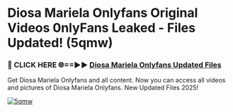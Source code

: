 # Diosa Mariela Onlyfans Original Videos 0nlyFans Leaked - Files Updated! (5qmw)

<h3>🔴 CLICK HERE 🌐==►► <a href="https://tinyurl.com/ehrbuxhb" rel="nofollow">Diosa Mariela Onlyfans Updated Files</a></h3>

Get Diosa Mariela Onlyfans and all content. Now you can access all videos and pictures of Diosa Mariela Onlyfans. New Updated Files 2025!

[![5qmw](https://i.imgur.com/lVYEuWS.gif)](https://tinyurl.com/ehrbuxhb)
